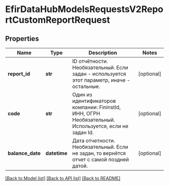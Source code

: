 # EfirDataHubModelsRequestsV2ReportCustomReportRequest

## Properties
Name | Type | Description | Notes
------------ | ------------- | ------------- | -------------
**report_id** | **str** | ID отчётности.  Необязательный.  Если задан - используется этот параметр, иначе - остальные. | [optional] 
**code** | **str** | Один из идентификаторов компании: FininstId, ИНН, ОГРН  Необязательный.  Используется, если не задан Id. | [optional] 
**balance_date** | **datetime** | Дата отчетности.  Необязательный.  Если не задан, то вернётся отчет с самой поздней датой. | [optional] 

[[Back to Model list]](../README.md#documentation-for-models) [[Back to API list]](../README.md#documentation-for-api-endpoints) [[Back to README]](../README.md)

